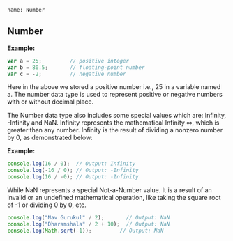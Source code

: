 ```ngMeta
name: Number
```

## Number

**Example:**

```javascript
var a = 25;         // positive integer
var b = 80.5;       // floating-point number
var c = -2;         // negative number
```

Here in the above we stored a positive number i.e., 25 in a variable named a. 
The number data type is used to represent positive or negative numbers with or without decimal place.

The Number data type also includes some special values which are: Infinity, -Infinity and NaN. Infinity represents the mathematical Infinity ∞, which is greater than any number. Infinity is the result of dividing a nonzero number by 0, as demonstrated below:

**Example:**

```javascript
console.log(16 / 0);  // Output: Infinity
console.log(-16 / 0); // Output: -Infinity
console.log(16 / -0); // Output: -Infinity
```

While NaN represents a special Not-a-Number value. It is a result of an invalid or an undefined mathematical operation, like taking the square root of -1 or dividing 0 by 0, etc.

```javascript
console.log("Nav Gurukul" / 2);       // Output: NaN
console.log("Dharamshala" / 2 + 10);  // Output: NaN
console.log(Math.sqrt(-1));         // Output: NaN
```